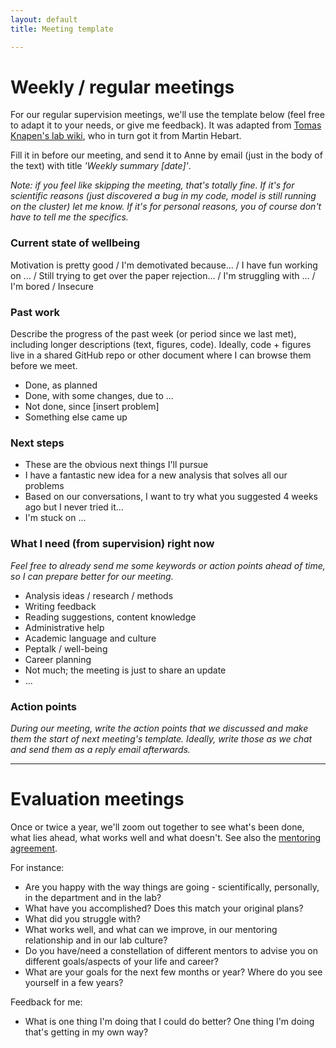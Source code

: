 ```yaml
---
layout: default
title: Meeting template

---
```


# Weekly / regular meetings

For our regular supervision meetings, we'll use the template below (feel free to adapt it to your needs, or give me feedback). It was adapted from [Tomas Knapen's lab wiki](https://github.com/tknapen/tknapen.github.io/wiki/Meeting-template), who in turn got it from Martin Hebart.

Fill it in before our meeting, and send it to Anne by email (just in the body of the text) with title _'Weekly summary [date]'_.

_Note: if you feel like skipping the meeting, that's totally fine. If it's for scientific reasons (just discovered a bug in my code, model is still running on the cluster) let me know. If it's for personal reasons, you of course don't have to tell me the specifics._

### Current state of wellbeing
Motivation is pretty good / I'm demotivated because... / I have fun working on ... / Still trying to get over the paper rejection... / I'm struggling with ... / I'm bored / Insecure

### Past work
Describe the progress of the past week (or period since we last met), including longer descriptions (text, figures, code). Ideally, code + figures live in a shared GitHub repo or other document where I can browse them before we meet.

- Done, as planned
- Done, with some changes, due to ...
- Not done, since [insert problem]
- Something else came up

### Next steps
- These are the obvious next things I'll pursue
- I have a fantastic new idea for a new analysis that solves all our problems
- Based on our conversations, I want to try what you suggested 4 weeks ago but I never tried it...
- I'm stuck on ...

### What I need (from supervision) right now
_Feel free to already send me some keywords or action points ahead of time, so I can prepare better for our meeting._
- Analysis ideas / research / methods
- Writing feedback
- Reading suggestions, content knowledge
- Administrative help
- Academic language and culture
- Peptalk / well-being
- Career planning
- Not much; the meeting is just to share an update
- ...

### Action points
_During our meeting, write the action points that we discussed and make them the start of next meeting's template. Ideally, write those as we chat and send them as a reply email afterwards._

---

# Evaluation meetings
Once or twice a year, we'll zoom out together to see what's been done, what lies ahead, what works well and what doesn't. See also the [mentoring agreement](https://anne-urai.github.io/lab_wiki/Vision.html). 

For instance:
- Are you happy with the way things are going - scientifically, personally, in the department and in the lab?
- What have you accomplished? Does this match your original plans?
- What did you struggle with?
- What works well, and what can we improve, in our mentoring relationship and in our lab culture? 
- Do you have/need a constellation of different mentors to advise you on different goals/aspects of your life and career?
- What are your goals for the next few months or year? Where do you see yourself in a few years?

Feedback for me:
- What is one thing I'm doing that I could do better? One thing I'm doing that's getting in my own way?
